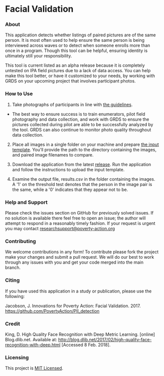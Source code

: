 # Facial Validation

### About

This application detects whether listings of paired pictures are of the same person. It is most often used to help ensure the same person is being interviewed across waves or to detect when someone enrolls more than once in a program. Though this tool can be helpful, ensuring identity is ultimately still your responsibility.

This tool is current listed as an alpha release because it is completely untested on IPA field pictures due to a lack of data access. You can help make this tool better, or have it customized to your needs, by working with GRDS on your upcoming project that involves participant photos.

### How to Use

1. Take photographs of participants in line with [the guidelines](https://github.com/PovertyAction/Facial-Validation/blob/master/Photography%20Guidelines%20for%20Facial%20Validation.pdf).
- The best way to ensure success is to train enumerators, pilot field photography and data collection, and work with GRDS to ensure the pictures collected during pilot are able to be successfully analyzed by the tool. GRDS can also continue to monitor photo quality throughout data collection. 

2. Place all images in a single folder on your machine and prepare [the input template](https://github.com/PovertyAction/Facial-Validation/blob/master/input_template.xlsx). You'll provide the path to the directory containing the images, and paired image filenames to compare.

3. Download the application from the latest [release](https://github.com/PovertyAction/Facial-Validation/releases). Run the application and follow the instructions to upload the input template.

4. Examine the output file, results.csv in the folder containing the images. A '1' on the threshold test denotes that the person in the image pair is the same, while a '0' indicates that they appear not to be.

### Help and Support
Please check the issues section on GitHub for previously solved issues. If no solution is available there feel free to open an issue; the author will attempt to respond in a reasonably timely fashion. If your request is urgent you may contact researchsupport@poverty-action.org

### Contributing
We welcome contributions in any form! To contribute please fork the project make your changes and submit a pull request. We will do our best to work through any issues with you and get your code merged into the main branch.

### Citing
If you have used this application in a study or publication, please use the following:

Jacobson, J. Innovations for Poverty Action: Facial Validation. 2017. https://github.com/PovertyAction/PII_detection

### Credit
King, D. High Quality Face Recognition with Deep Metric Learning. [online] Blog.dlib.net. Available at: http://blog.dlib.net/2017/02/high-quality-face-recognition-with-deep.html [Accessed 8 Feb. 2018].

### Licensing
This project is [MIT Licensed](https://github.com/PovertyAction/Facial-Validation/blob/master/LICENSE).
